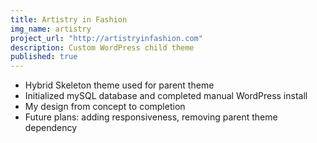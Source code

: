 ```yaml
---
title: Artistry in Fashion
img_name: artistry
project_url: "http://artistryinfashion.com"
description: Custom WordPress child theme
published: true
---
```



* Hybrid Skeleton theme used for parent theme
* Initialized mySQL database and completed manual WordPress install
* My design from concept to completion
* Future plans: adding responsiveness, removing parent theme dependency
